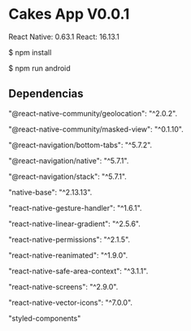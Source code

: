 # Cakes App V0.0.1

React Native: 0.63.1
React: 16.13.1


$ npm install

$ npm run android

## Dependencias 

"@react-native-community/geolocation": "^2.0.2".

"@react-native-community/masked-view": "^0.1.10".

"@react-navigation/bottom-tabs": "^5.7.2".

"@react-navigation/native": "^5.7.1".

"@react-navigation/stack": "^5.7.1".

"native-base": "^2.13.13".

"react-native-gesture-handler": "^1.6.1".

"react-native-linear-gradient": "^2.5.6".

"react-native-permissions": "^2.1.5".

"react-native-reanimated": "^1.9.0".

"react-native-safe-area-context": "^3.1.1".

"react-native-screens": "^2.9.0".

"react-native-vector-icons": "^7.0.0".

"styled-components"
